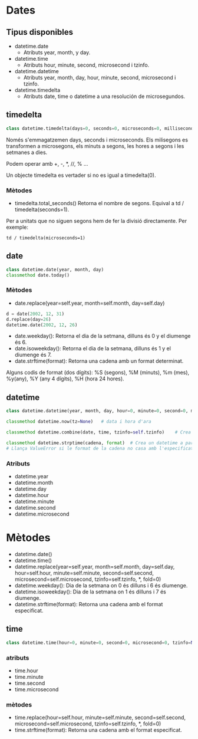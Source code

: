 # Dates

## Tipus disponibles
* datetime.date
    * Atributs year, month, y day.
* datetime.time
    * Atributs hour, minute, second, microsecond i tzinfo.
* datetime.datetime
    * Atributs year, month, day, hour, minute, second, microsecond i tzinfo.
* datetime.timedelta
    *  Atributs date, time o datetime a una resolución de microsegundos.

## timedelta
```python
class datetime.timedelta(days=0, seconds=0, microseconds=0, milliseconds=0, minutes=0, hours=0, weeks=0)
```

Només s'emmagatzemen days, seconds i microseconds. Els milisegons es transformen a microsegons, els minuts a segons, les hores a segons i les setmanes a dies.

Podem operar amb +, -, *, //, % ...

Un objecte timedelta es vertader si no es igual a timedelta(0).

### Mètodes
* timedelta.total_seconds()
Retorna el nombre de segons. Equival a td / timedelta(seconds=1).

Per a unitats que no siguen segons hem de fer la divisió directamente. Per exemple:

    td / timedelta(microseconds=1)

## date
```python
class datetime.date(year, month, day)
classmethod date.today()
```
### Mètodes
* date.replace(year=self.year, month=self.month, day=self.day)
```python
d = date(2002, 12, 31)
d.replace(day=26)
datetime.date(2002, 12, 26)
```

* date.weekday(): Retorna el dia de la setmana, dilluns és 0 y el diumenge és 6.
* date.isoweekday(): Retorna el dia de la setmana, dilluns és 1 y el diumenge és 7.
* date.strftime(format): Retorna una cadena amb un format determinat.

Alguns codis de format (dos dígits):
%S (segons), %M (minuts), %m (mes), %y(any), %Y (any 4 dígits), %H (hora 24 hores).

## datetime
```python
class datetime.datetime(year, month, day, hour=0, minute=0, second=0, microsecond=0, tzinfo=None, *, fold=0)

classmethod datetime.now(tz=None)   # data i hora d'ara

classmethod datetime.combine(date, time, tzinfo=self.tzinfo)    # Crea un datetime a partir d'un date i un time

classmethod datetime.strptime(cadena, format)  # Crea un datetime a partir de la cadena que li passen, la qual té el format especificat.
# Llança ValueError si le format de la cadena no casa amb l'especificat.
```

### Atributs
* datetime.year
* datetime.month
* datetime.day
* datetime.hour
* datetime.minute
* datetime.second
* datetime.microsecond

# Mètodes
* datetime.date()
* datetime.time()
* datetime.replace(year=self.year, month=self.month, day=self.day, hour=self.hour, minute=self.minute, second=self.second, microsecond=self.microsecond, tzinfo=self.tzinfo, *, fold=0)
* datetime.weekday(): Dia de la setmana on 0 és dilluns i 6 és diumenge.
* datetime.isoweekday(): Dia de la setmana on 1 és dilluns i 7 és diumenge.
* datetime.strftime(format): Retorna una cadena amb el format especificat.

## time
```python
class datetime.time(hour=0, minute=0, second=0, microsecond=0, tzinfo=None, *, fold=0)
```

### atributs
* time.hour
* time.minute
* time.second
* time.microsecond

### mètodes
* time.replace(hour=self.hour, minute=self.minute, second=self.second, microsecond=self.microsecond, tzinfo=self.tzinfo, *, fold=0)
* time.strftime(format): Retorna una cadena amb el format especificat.




